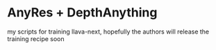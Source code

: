 # AnyRes + DepthAnything

my scripts for training llava-next, hopefully the authors will release the training recipe soon
